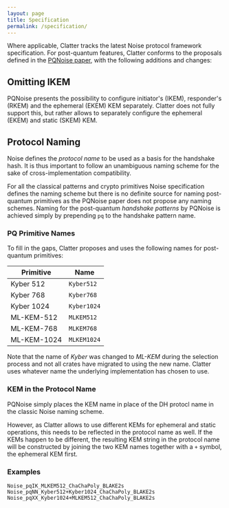 ```yaml
---
layout: page
title: Specification
permalink: /specification/
---
```


Where applicable, Clatter tracks the latest Noise protocol framework 
specification. For post-quantum features, Clatter conforms to the proposals
defined in the [PQNoise paper](https://doi.org/10.1145/3548606.3560577),
with the following additions and changes:

## Omitting IKEM

PQNoise presents the possibility to configure initiator's (IKEM), responder's (RKEM) and the ephemeral (EKEM) KEM separately. Clatter
does not fully support this, but rather allows to separately configure
the ephemeral (EKEM) and static (SKEM) KEM.

## Protocol Naming

Noise defines the *protocol name* to be used as a basis for the handshake
hash. It is thus important to follow an unambiguous naming scheme for
the sake of cross-implementation compatibility.

For all the classical patterns and crypto primitives Noise specification
defines the naming scheme but there is no definite source for naming
post-quantum primitives as the PQNoise paper does not propose any naming
schemes. Naming for the post-quantum *handshake patterns* by PQNoise is
achieved simply by prepending `pq` to the handshake pattern name.

### PQ Primitive Names

To fill in the gaps, Clatter proposes and uses the following names for
post-quantum primitives:

| Primitive     | Name          |
| ---           | ---           |
| Kyber 512     | `Kyber512`    |
| Kyber 768     | `Kyber768`    |
| Kyber 1024    | `Kyber1024`   |
| ML-KEM-512    | `MLKEM512`    |
| ML-KEM-768    | `MLKEM768`    |
| ML-KEM-1024   | `MLKEM1024`   |

Note that the name of *Kyber* was changed to *ML-KEM* during the selection
process and not all crates have migrated to using the new name. Clatter
uses whatever name the underlying implementation has chosen to use.

### KEM in the Protocol Name

PQNoise simply places the KEM name in place of the DH protocl name in the
classic Noise naming scheme.

However, as Clatter allows to use different KEMs for ephemeral and static
operations, this needs to be reflected in the protocol name as well. If the
KEMs happen to be different, the resulting KEM string in the protocol name
will be constructed by joining the two KEM names together with a `+` symbol,
the ephemeral KEM first.

### Examples

```
Noise_pqIK_MLKEM512_ChaChaPoly_BLAKE2s
Noise_pqNN_Kyber512+Kyber1024_ChaChaPoly_BLAKE2s
Noise_pqXX_Kyber1024+MLKEM512_ChaChaPoly_BLAKE2s
```